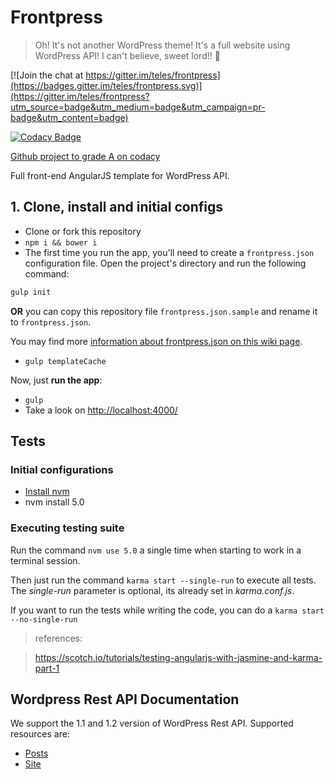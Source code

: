 # Frontpress

> Oh! It's not another WordPress theme! It's a full website using WordPress API! I can't believe, sweet lord!! :raised_hands:

[![Join the chat at https://gitter.im/teles/frontpress](https://badges.gitter.im/teles/frontpress.svg)](https://gitter.im/teles/frontpress?utm_source=badge&utm_medium=badge&utm_campaign=pr-badge&utm_content=badge)

[![Codacy Badge](https://api.codacy.com/project/badge/Grade/8da469f973d143189c352cdd852d23ca)](https://www.codacy.com/app/josetelesmaciel/frontpress?utm_source=github.com&amp;utm_medium=referral&amp;utm_content=teles/frontpress&amp;utm_campaign=Badge_Grade)

[Github project to grade A on codacy](https://github.com/teles/frontpress/projects/2)

Full front-end AngularJS template for WordPress API. 

## 1. Clone, install and initial configs

* Clone or fork this repository
* ```npm i && bower i```
* The first time you run the app, you'll need to create a ``frontpress.json`` configuration file. 
Open the project's directory and run the following command:

````bash
gulp init
````

**OR** you can copy this repository file ``frontpress.json.sample`` and rename it to ``frontpress.json``.

You may find more [information about frontpress.json on this wiki page](https://github.com/teles/frontpress/wiki/frontpress.json).

* ```gulp templateCache```

Now, just **run the app**:

* ``` gulp ```
* Take a look on [http://localhost:4000/](http://localhost:4000/)

## Tests

### Initial configurations

* [Install nvm](https://github.com/creationix/nvm/blob/master/README.markdown)
* nvm install 5.0

### Executing testing suite 
Run the command ```nvm use 5.0``` a single time when starting to work in a terminal session.
 
Then just run the command ```karma start --single-run``` to execute all tests. The _single-run_ parameter is optional, its already set in _karma.conf.js_. 

If you want to run the tests while writing the code, you can do a ```karma start --no-single-run```

> references:

> https://scotch.io/tutorials/testing-angularjs-with-jasmine-and-karma-part-1

## Wordpress Rest API Documentation

We support the 1.1 and 1.2 version of WordPress Rest API. Supported resources are:

* [Posts](https://developer.wordpress.com/docs/api/1.1/get/sites/%24site/posts/)
* [Site](https://developer.wordpress.com/docs/api/1.2/get/sites/%24site/)

